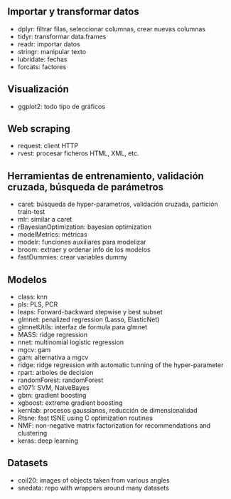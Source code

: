## Importar y transformar datos
 * dplyr: filtrar filas, seleccionar columnas, crear nuevas columnas
 * tidyr: transformar data.frames
 * readr: importar datos
 * stringr: manipular texto
 * lubridate: fechas
 * forcats: factores

## Visualización
 * ggplot2: todo tipo de gráficos

## Web scraping
 * request: client HTTP
 * rvest: procesar ficheros HTML, XML, etc.

## Herramientas de entrenamiento, validación cruzada, búsqueda de parámetros
 * caret: búsqueda de hyper-parametros, validación cruzada, partición train-test
 * mlr: similar a caret
 * rBayesianOptimization: bayesian optimization
 * modelMetrics: métricas
 * modelr: funciones auxiliares para modelizar
 * broom: extraer y ordenar info de los modelos
 * fastDummies: crear variables dummy

## Modelos
 * class: knn
 * pls: PLS, PCR
 * leaps: Forward-backward stepwise y best subset
 * glmnet: penalized regression (Lasso, ElasticNet)
 * glmnetUtils: interfaz de formula para glmnet
 * MASS: ridge regression
 * nnet: multinomial logistic regression
 * mgcv: gam
 * gam: alternativa a mgcv
 * ridge: ridge regression with automatic tunning of the hyper-parameter
 * rpart: arboles de decision
 * randomForest: randomForest
 * e1071: SVM, NaiveBayes
 * gbm: gradient boosting
 * xgboost: extreme gradient boosting
 * kernlab: procesos gaussianos, reducción de dimensionalidad
 * Rtsne: fast tSNE using C optimization routines
 * NMF: non-negative matrix factorization for recommendations and clustering
 * keras: deep learning

## Datasets
 * coil20: images of objects taken from various angles
 * snedata: repo with wrappers around many datasets
